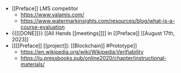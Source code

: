 - [[Preface]] LMS competitor
    - https://www.valamis.com/
    - https://www.watermarkinsights.com/resources/blog/what-is-a-course-evaluation
- {{[[DONE]]}}  [[All Hands [[meetings]]]] in [[Preface]] [[August 17th, 2023]]
- [[[[Preface]] [[project]]: [[Blockchain]] #Prototype]]
    - https://en.wikipedia.org/wiki/Wikipedia:Verifiability
    - https://iu.pressbooks.pub/online2020/chapter/instructional-materials/
